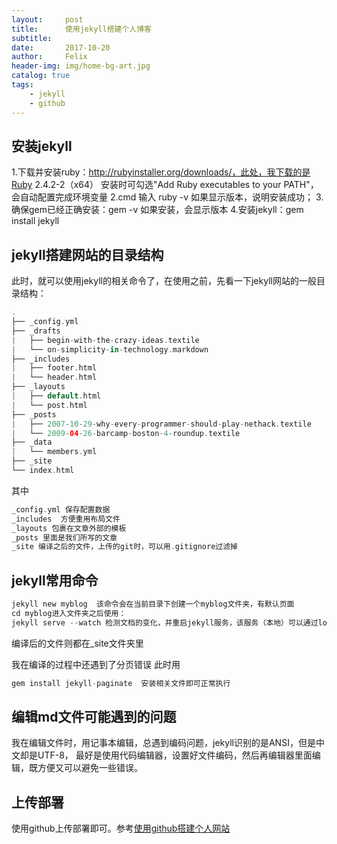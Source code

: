 ```yaml
---
layout:     post
title:      使用jekyll搭建个人博客
subtitle:
date:       2017-10-20
author:     Felix
header-img: img/home-bg-art.jpg
catalog: true
tags:
    - jekyll
    - github
---
```



## 安装jekyll

1.下载并安装ruby：http://rubyinstaller.org/downloads/，此处，我下载的是Ruby 2.4.2-2（x64）
     安装时可勾选"Add Ruby executables to your PATH"，会自动配置完成环境变量
2.cmd 输入 ruby -v 如果显示版本，说明安装成功；
3.确保gem已经正确安装：gem -v 如果安装，会显示版本
4.安装jekyll：gem install jekyll

## jekyll搭建网站的目录结构

此时，就可以使用jekyll的相关命令了，在使用之前，先看一下jekyll网站的一般目录结构：
```swift
.
├── _config.yml
├── _drafts
|   ├── begin-with-the-crazy-ideas.textile
|   └── on-simplicity-in-technology.markdown
├── _includes
|   ├── footer.html
|   └── header.html
├── _layouts
|   ├── default.html
|   └── post.html
├── _posts
|   ├── 2007-10-29-why-every-programmer-should-play-nethack.textile
|   └── 2009-04-26-barcamp-boston-4-roundup.textile
├── _data
|   └── members.yml
├── _site
└── index.html
```
其中
```swift
_config.yml 保存配置数据
_includes  方便重用布局文件
_layouts 包裹在文章外部的模板
_posts 里面是我们所写的文章
_site 编译之后的文件，上传的git时，可以用.gitignore过滤掉
```

## jekyll常用命令

```swift
jekyll new myblog  该命令会在当前目录下创建一个myblog文件夹，有默认页面
cd myblog进入文件夹之后使用：
jekyll serve --watch 检测文档的变化，并重启jekyll服务，该服务（本地）可以通过localhost:4000访问
```
编译后的文件则都在_site文件夹里

我在编译的过程中还遇到了分页错误
此时用
```swift
gem install jekyll-paginate  安装相关文件即可正常执行
```

## 编辑md文件可能遇到的问题

我在编辑文件时，用记事本编辑，总遇到编码问题，jekyll识别的是ANSI，但是中文却是UTF-8，
最好是使用代码编辑器，设置好文件编码，然后再编辑器里面编辑，既方便又可以避免一些错误。

## 上传部署

使用github上传部署即可。参考[使用github搭建个人网站](http://zhuofeili.top/2017/10/20/jekyll-%E4%BD%BF%E7%94%A8jekyll%E6%90%AD%E5%BB%BA%E4%B8%AA%E4%BA%BA%E5%8D%9A%E5%AE%A2/)

